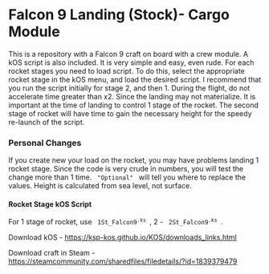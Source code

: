 # Falcon 9 Landing (Stock)- Cargo Module
This is a repository with a Falcon 9 craft on board with a crew module. A kOS script is also included. It is very simple and easy, even rude. For each rocket stages you need to load script. To do this, select the appropriate rocket stage in the kOS menu, and load the desired script. I recommend that you run the script initially for stage 2, and then 1. During the flight, do not accelerate time greater than x2. Since the landing may not materialize. It is important at the time of landing to control 1 stage of the rocket. The second stage of rocket will have time to gain the necessary height for the speedy re-launch of the script.

### Personal Changes
If you create new your load on the rocket, you may have problems landing 1 rocket stage. Since the code is very crude in numbers, you will test the change more than 1 time. <code> "Optional" </code> will tell you where to replace the values. Height is calculated from sea level, not surface.

#### Rocket Stage kOS Script
For 1 stage of rocket, use <code> 1St_Falcon9<sup>.ks</sup> </code>, 2 - <code> 2St_Falcon9<sup>.ks</sup> </code>.

Download kOS - https://ksp-kos.github.io/KOS/downloads_links.html

Download craft in Steam - https://steamcommunity.com/sharedfiles/filedetails/?id=1839379479
